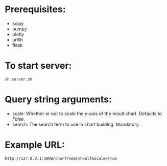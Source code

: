 # Prerequisites:
* scipy
* numpy
* plotly
* urllib
* flask

# To start server:
`sh server.sh`

# Query string arguments:
* scale: Whether or not to scale the y-axis of the result chart. Defaults to *False*.
* search: The search term to use in chart building. Mandatory.

# Example URL:
`http://127.0.0.1:5000/chart?search=alf&scale=True`
